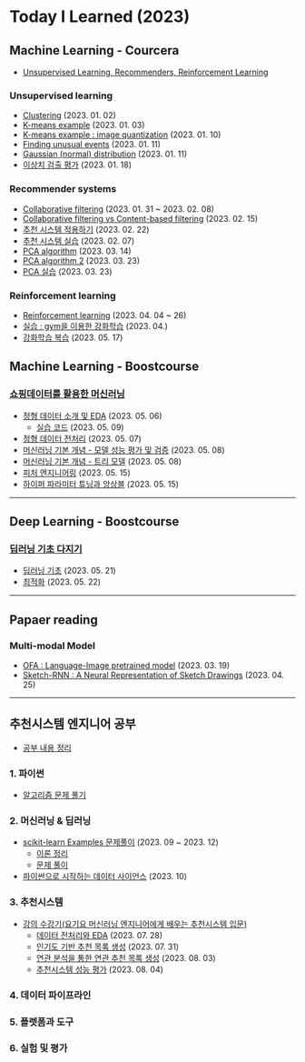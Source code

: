 # Today I Learned (2023)

## Machine Learning - Courcera
- [Unsupervised Learning, Recommenders, Reinforcement Learning](https://www.coursera.org/specializations/machine-learning-introduction#courses)

### Unsupervised learning
- [Clustering](./202301/20230102.md) (2023. 01. 02)
- [K-means example](./202301/20230103.ipynb) (2023. 01. 03)
- [K-means example : image quantization](./202301/20230110.ipynb) (2023. 01. 10)
- [Finding unusual events](./202301/20230111.md) (2023. 01. 11)
- [Gaussian (normal) distribution](./202301/20230111.ipynb) (2023. 01. 11)
- [이상치 검출 평가](./202301/20230118.md) (2023. 01. 18)

### Recommender systems
- [Collaborative filtering](./202302/20230131-0208.md) (2023. 01. 31 ~ 2023. 02. 08)
- [Collaborative filtering vs Content-based filtering](./202302/20230215.md) (2023. 02. 15)
- [추천 시스템 적용하기](./202302/20230222.md) (2023. 02. 22)
- [추천 시스템 실습](./202303/20230307.ipynb) (2023. 02. 07)
- [PCA algorithm](./202303/20230314.md) (2023. 03. 14)
- [PCA algorithm 2](./202303/20230323.md) (2023. 03. 23)
- [PCA 실습](./202303/20230323.ipynb) (2023. 03. 23)

### Reinforcement learning
- [Reinforcement learning](./202304/20230404-26.md) (2023. 04. 04 ~ 26)
- [실습 : gym을 이용한 강화학습](./202304/test_gym) (2023. 04.)
- [강화학습 복습](./202305/20230517.md) (2023. 05. 17)


## Machine Learning - Boostcourse

### [쇼핑데이터를 활용한 머신러닝](https://www.boostcourse.org/ai224/joinLectures/361801)
- [정형 데이터 소개 및 EDA](https://www.notion.so/ahnmunju/2-EDA-b0f8f322057148b69ea77fc904897ebb?pvs=4) (2023. 05. 06)
    - [실습 코드](./202305/20230509.ipynb) (2023. 05. 09)
- [정형 데이터 전처리](https://www.notion.so/ahnmunju/3-b68ad2ebd02348c1bdd9c2a563051e63?pvs=4) (2023. 05. 07)
- [머신러닝 기본 개념 - 모델 성능 평가 및 검증](https://www.notion.so/ahnmunju/4-a2c80d082ca249969c202afe1bb95837?pvs=4) (2023. 05. 08)
- [머신러닝 기본 개념 - 트리 모델](https://www.notion.so/ahnmunju/4-fc08366e1c884f59ae09987e33ad77df?pvs=4) (2023. 05. 08)
- [피처 엔지니어링](https://www.notion.so/ahnmunju/5-de28cfd5f159427d8385d26156a302e0?pvs=4) (2023. 05. 15)
- [하이퍼 파라미터 튜닝과 앙상블](https://www.notion.so/ahnmunju/6-298b79afa6de453f81312a990d870120?pvs=4) (2023. 05. 15)

---

## Deep Learning - Boostcourse

### [딥러닝 기초 다지기](https://www.boostcourse.org/ai111/joinLectures/316854)
- [딥러닝 기초](https://www.notion.so/ahnmunju/1-8ffb82fa68d04ad198abdb7f31036614?pvs=4) (2023. 05. 21)
- [최적화](https://www.notion.so/ahnmunju/2-be2e31d8f2684276b2212f3bd26c4ba2?pvs=4) (2023. 05. 22)

---

## Papaer reading

### Multi-modal Model
- [OFA : Language-Image pretrained model](https://mungdo-log.tistory.com/432) (2023. 03. 19)
- [Sketch-RNN : A Neural Representation of Sketch Drawings](https://mungdo-log.tistory.com/441) (2023. 04. 25)


---

## 추천시스템 엔지니어 공부
- [공부 내용 정리](https://ahnmunju.notion.site/ec5b6536ade243e9b7f2e014a126012d?pvs=4)

### 1. 파이썬
- [알고리즘 문제 풀기](./python/)

### 2. 머신러닝 & 딥러닝
- [scikit-learn Examples 문제풀이](https://scikit-learn.org/stable/auto_examples/index.html) (2023. 09 ~ 2023. 12)
    - [이론 정리](https://ahnmunju.notion.site/scikit-learn-422a357c4ef644f9939718e817c259d9?pvs=4) 
    - [문제 풀이](./scikit-learn-example/)
- [파이썬으로 시작하는 데이터 사이언스](https://www.boostcourse.org/ds112) (2023. 10)


### 3. 추천시스템
- [강의 수강기(요기요 머신러닝 엔지니어에게 배우는 추천시스템 입문)](./class101/)
    - [데이터 전처리와 EDA](./class101/230728_MovieLens_데이터_전처리_및_EDA.ipynb) (2023. 07. 28)
    - [인기도 기반 추천 목록 생성](./class101/230728-31_인기도%20기반%20추천%20목록%20생성.ipynb) (2023. 07. 31)
    - [연관 분석을 통한 연관 추천 목록 생성](./class101/230803_연관%20분석을%20통한%20연관%20추천%20목록%20생성.ipynb) (2023. 08. 03)
    - [추천시스템 성능 평가](./class101/230804_추천시스템_성능_평가.ipynb) (2023. 08. 04)

### 4. 데이터 파이프라인

### 5. 플렛폼과 도구

### 6. 실험 및 평가